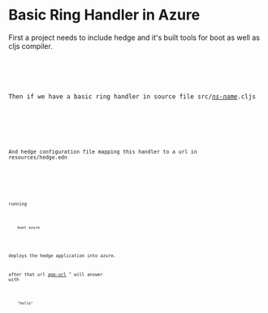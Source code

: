 # Basic Ring Handler in Azure

First a project needs to include hedge and it's built tools for boot as well as cljs compiler.

<pre>
  <code class="language-clojure" concordion:echo="#boot = simpleBoot()" concordion:set="#boot"/>
</pre>


Then if we have a basic ring handler in source file src/[_ns-name_](- "c:echo=handlerNsName()").cljs

<pre>
  <code class="language-clojure" concordion:echo="basicHandlerNS()"/>
</pre>

And hedge configuration file mapping this handler to a url in resources/hedge.edn

<pre>
  <code class="language-clojure" concordion:echo="basicHelloConf()"/>
</pre>

running

<pre>
  <code class="language-bash" concordion:execute="deploy(#boot)">
    boot azure
  </code>
</pre>

deploys the hedge application into azure.

after that url [app-url](- "#url") " will answer with

<pre>
  <code class="language-bash" concordion:assert-equals="getresource(#url)">
    "hello"
  </code>
</pre>

